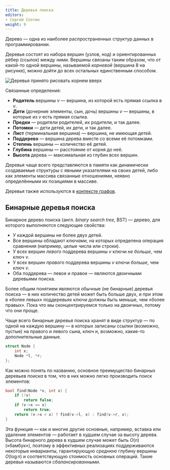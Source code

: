 ```yaml
---
title: Деревья поиска
editors:
- Сергей Слотин
weight: 9
---
```


Дерево — одна из наиболее распространенных структур данных в программировании.

Деревья состоят из набора вершин (узлов, нод) и ориентированных рёбер (ссылок) между ними. Вершины связаны таким образом, что от какой-то одной вершины, называемой *корневой* (вершина 8 на рисунке), можно дойти до всех остальных единственным способом.

![Деревья принято рисовать корнем вверх](/img/bst.svg)

Связанные определения:
- **Родитель** вершины $v$ — вершина, из которой есть прямая ссылка в $v$. 
- **Дети** (дочерние элементы, сын, дочь) вершины $v$ — вершины, в которые из $v$ есть прямая ссылка.
- **Предки** — родители родителей, их родители, и так далее.
- **Потомки** — дети детей, их дети, и так далее.
- **Лист** (терминальная вершина) — вершина, не имеющая детей.
- **Поддерево** — вершина дерева вместе со всеми её потомками.
- **Степень** вершины — количество её детей.
- **Глубина** вершины — расстояние от корня до неё.
- **Высота** дерева — максимальная из глубин всех вершин.

Деревья чаще всего представляются в памяти как динамически создаваемые структуры с явными указателями на своих детей, либо как элементы массива связанные отношениями, неявно определёнными их позициями в массиве.

Деревья также используются в [контексте графов](/cs/trees).

## Бинарные деревья поиска

Бинарное дерево поиска (англ. *binary search tree*, BST) — дерево, для которого выполняются следующие свойства:

- У каждой вершины не более двух детей.
- Все вершины обладают *ключами*, на которых определена операция сравнения (например, целые числа или строки).
- У всех вершин *левого* поддерева вершины $v$ ключи *не больше*, чем ключ $v$.
- У всех вершин *правого* поддерева вершины $v$ ключи *больше*, чем ключ $v$.
- Оба поддерева — левое и правое — являются двоичными деревьями поиска.

Более общим понятием являются обычные (не бинарные) деревья поиска — в них количество детей может быть больше двух, и при этом в «более левых» поддеревьях ключи должны быть меньше, чем «более правых». Пока что мы сконцентрируемся только на двоичных, потому что они проще.

Чаще всего бинарные деревья поиска хранят в виде структур — по одной на каждую вершину — в которых записаны ссылки (возможно, пустые) на правого и левого сына, ключ и, возможно, какие-то дополнительные данные.

```cpp
struct Node {
    int x;
    Node *l, *r;
};
```

Как можно понять по названию, основное преимущество бинарных деревьев *поиска* в том, что в них можно легко производить поиск элементов:

```cpp
bool find(Node *v, int x) {
    if (!v)
        return false;
    if (v->x == x)
        return true;
    return (v->x < x) ? find(v->l, x) : find(v->r, x);
}
```

Эта функция — как и многие другие основные, например, вставка или удаление элементов — работает в худшем случае за высоту дерева. Высота бинарного дерева в худшем случае может быть $O(n)$ («бамбук»), поэтому в эффективных реализациях поддерживаются некоторые инварианты, гарантирующую *среднюю* глубину вершины $O(\log n)$ и соответствующую стоимость основных операций. Такие деревья называются *сбалансированными*.
